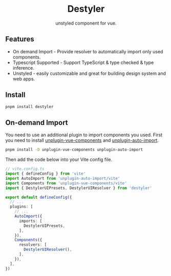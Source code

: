 <h1 align=center>Destyler</h1>

<p align=center>unstyled component for vue.</p>


## Features

- On demand Import - Provide resolver to automatically import only used components.
- Typescript Supported - Support TypeScript & type checked & type inference.
- Unstyled - easily customizable and great for building design system and web apps.

## Install

```bash
pnpm install destyler
```

## On-demand Import

You need to use an additional plugin to import components you used. First you need to install [unplugin-vue-components](https://github.com/unplugin/unplugin-vue-components) and [unplugin-auto-import](https://github.com/unplugin/unplugin-auto-import).

```bash
pnpm install -D unplugin-vue-components unplugin-auto-import
```

Then add the code below into your Vite config file.

```ts
// vite.config.ts
import { defineConfig } from 'vite'
import AutoImport from 'unplugin-auto-import/vite'
import Components from 'unplugin-vue-components/vite'
import { DestylerUIPresets, DestylerUIResolver } from 'destyler'

export default defineConfig({
  // ...
  plugins: [
    // ...
    AutoImport({
      imports: [
        DestylerUIPresets,
      ],
    }),
    Components({
      resolvers: [
        DestylerUIResolver(),
      ],
    }),
  ],
})
```
